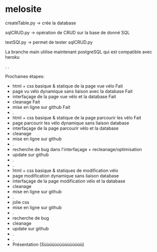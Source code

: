 # melosite

createTable.py -> crée la database


sqlCRUD.py -> opération de CRUD sur la base de donné SQL


testSQl.py -> permet de tester sqlCRUD.py


La branche main utilise maintenant postgreSQL qui est compatible avec heroku

.
.


Prochaines étapes:
* html + css basique & statique de la page vue vélo            Fait
* page vu vélo dynamique sans liaison avec la database         Fait
* interfaçage de la page vue vélo et la database               Fait
* cleanage                                                     Fait
* mise en ligne sur  github                                    Fait
*  .
* html + css basique & statique de la page parcourir les vélo  Fait
* page parcourir les vélo dynamique sans liaison database
* interfaçage de la page parcourir vélo et la database
* cleanage
* mise en ligne sur  github
*  .
* recherche de bug dans l'interfaçage + recleanage/optimisation
* update sur github
*  .
*  .
* html + css basique & statiques de modification vélo
* page modification dynamique sans liaison database
* interfaçage de la page modification vélo et la database
* cleanage
* mise en ligne sur  github
*  .
* jolie css
* mise en ligne sur  github
*  .
* recherche de bug
* cleanage
* update sur github
* .
* .
* Présentation (Sùùùùùùùùùùùùùùù)
